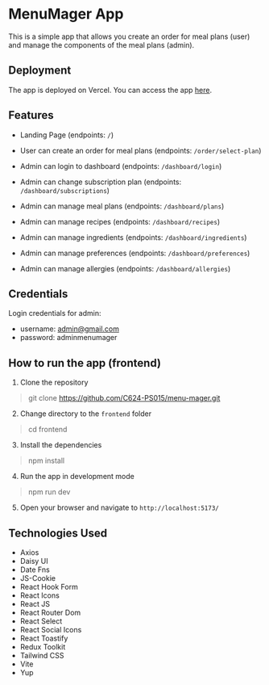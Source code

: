 # MenuMager App

This is a simple app that allows you create an order for meal plans (user) and manage the components of the meal plans (admin).

## Deployment

The app is deployed on Vercel. You can access the app [here](https://menumager.netlify.app/).

## Features

- Landing Page (endpoints: `/`)
- User can create an order for meal plans (endpoints: `/order/select-plan`)

- Admin can login to dashboard (endpoints: `/dashboard/login`)
- Admin can change subscription plan (endpoints: `/dashboard/subscriptions`)
- Admin can manage meal plans (endpoints: `/dashboard/plans`)
- Admin can manage recipes (endpoints: `/dashboard/recipes`)
- Admin can manage ingredients (endpoints: `/dashboard/ingredients`)
- Admin can manage preferences (endpoints: `/dashboard/preferences`)
- Admin can manage allergies (endpoints: `/dashboard/allergies`)

## Credentials

Login credentials for admin:

- username: <admin@gmail.com>
- password: adminmenumager

## How to run the app (frontend)

1. Clone the repository

> git clone <https://github.com/C624-PS015/menu-mager.git>

2. Change directory to the `frontend` folder

> cd frontend

3. Install the dependencies

> npm install

4. Run the app in development mode

> npm run dev

5. Open your browser and navigate to `http://localhost:5173/`

## Technologies Used

- Axios
- Daisy UI
- Date Fns
- JS-Cookie
- React Hook Form
- React Icons
- React JS
- React Router Dom
- React Select
- React Social Icons
- React Toastify
- Redux Toolkit
- Tailwind CSS
- Vite
- Yup
